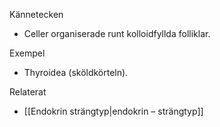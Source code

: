 Kännetecken
- Celler organiserade runt kolloidfyllda folliklar.

Exempel
- Thyroidea (sköldkörteln).

Relaterat
- [[Endokrin strängtyp|endokrin – strängtyp]]

